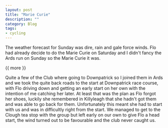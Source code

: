 ```yaml
---
layout: post
title: "Marie Curie"
description: ""
category: Blog
tags:
- cycling
---
```


  
The weather forecast for Sunday was dire, rain and gale force winds. Flo had already decide to do the Marie Curie on Saturday and I didn't fancy the Ards run on Sunday so the Marie Curie it was.

{{ more }} 

Quite a few of the Club where going to Downpatrick so I joined them
in Ards and we took the quite back roads to the start at Downpatrick
race course, with Flo driving down and getting an early start on her own with the
intention of me catching her later. At least that was the plan as Flo
forgot her shoes, luckily she remembered in Killyleagh that she hadn't got them and was able to
go back for them. Unfortunately this meant she had to start with
us and was in difficultly right from the start. We managed to get to
the Clough tea stop with the group but left early on our own to give Flo
a head start, the wind turned out to be favourable and the club
never caught us.
<div class="figure">
<img src=" ">
</div>
